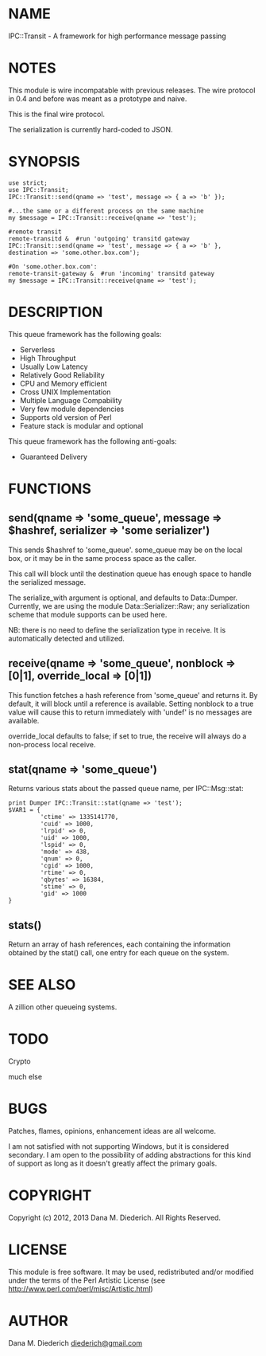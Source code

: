 # NAME

IPC::Transit - A framework for high performance message passing

# NOTES

This module is wire incompatable with previous releases.  The wire
protocol in 0.4 and before was meant as a prototype and naive.

This is the final wire protocol.

The serialization is currently hard-coded to JSON.

# SYNOPSIS

    use strict;
    use IPC::Transit;
    IPC::Transit::send(qname => 'test', message => { a => 'b' });

    #...the same or a different process on the same machine
    my $message = IPC::Transit::receive(qname => 'test');

    #remote transit
    remote-transitd &  #run 'outgoing' transitd gateway
    IPC::Transit::send(qname => 'test', message => { a => 'b' }, destination => 'some.other.box.com');

    #On 'some.other.box.com':
    remote-transit-gateway &  #run 'incoming' transitd gateway
    my $message = IPC::Transit::receive(qname => 'test');

# DESCRIPTION

This queue framework has the following goals:
    

- Serverless
- High Throughput
- Usually Low Latency
- Relatively Good Reliability
- CPU and Memory efficient
- Cross UNIX Implementation
- Multiple Language Compability
- Very few module dependencies
- Supports old version of Perl
- Feature stack is modular and optional

This queue framework has the following anti-goals:

- Guaranteed Delivery

# FUNCTIONS

## send(qname => 'some\_queue', message => $hashref, serializer => 'some serializer')

This sends $hashref to 'some\_queue'.  some\_queue may be on the local
box, or it may be in the same process space as the caller.

This call will block until the destination queue has enough space to
handle the serialized message.

The serialize\_with argument is optional, and defaults to Data::Dumper.
Currently, we are using the module Data::Serializer::Raw; any serialization
scheme that module supports can be used here.

NB: there is no need to define the serialization type in receive.  It is
automatically detected and utilized.

## receive(qname => 'some\_queue', nonblock => \[0|1\], override\_local => \[0|1\])

This function fetches a hash reference from 'some\_queue' and returns it.
By default, it will block until a reference is available.  Setting nonblock
to a true value will cause this to return immediately with 'undef' is
no messages are available.

override\_local defaults to false; if set to true, the receive will always
do a non-process local receive.



## stat(qname => 'some\_queue')

Returns various stats about the passed queue name, per IPC::Msg::stat:

    print Dumper IPC::Transit::stat(qname => 'test');
    $VAR1 = {
             'ctime' => 1335141770,
             'cuid' => 1000,
             'lrpid' => 0,
             'uid' => 1000,
             'lspid' => 0,
             'mode' => 438,
             'qnum' => 0,
             'cgid' => 1000,
             'rtime' => 0,
             'qbytes' => 16384,
             'stime' => 0,
             'gid' => 1000
    }

## stats()

Return an array of hash references, each containing the information 
obtained by the stat() call, one entry for each queue on the system.

# SEE ALSO

A zillion other queueing systems.

# TODO

Crypto

much else

# BUGS

Patches, flames, opinions, enhancement ideas are all welcome.

I am not satisfied with not supporting Windows, but it is considered
secondary.  I am open to the possibility of adding abstractions for this
kind of support as long as it doesn't greatly affect the primary goals.

# COPYRIGHT

Copyright (c) 2012, 2013 Dana M. Diederich. All Rights Reserved.

# LICENSE

This module is free software. It may be used, redistributed
and/or modified under the terms of the Perl Artistic License
(see http://www.perl.com/perl/misc/Artistic.html)

# AUTHOR

Dana M. Diederich <diederich@gmail.com>
